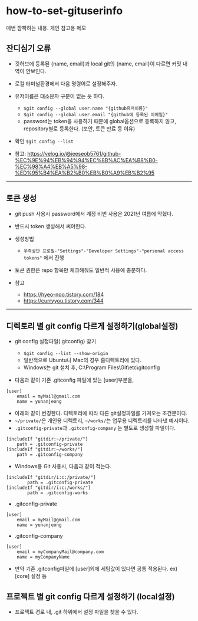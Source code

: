 # how-to-set-gituserinfo
매번 깜빡하는 내용. 개인 참고용 메모

## 잔디심기 오류
- 깃허브에 등록된 {name, email}과 local git의 {name, email}이 다르면 커밋 내역이 안보인다.
- 로컬 터미널환경에서 다음 명령어로 설정해주자.
- 유저이름은 대소문자 구분이 없는 듯 하다.
  - `$git config --global user.name "{github유저이름}"`
  - `$git config --global user.email "{github에 등록된 이메일}"`
  - password는 token을 사용하기 때문에 global옵션으로 등록하지 않고, repository별로 등록한다. (보안, 토큰 만료 등 이유)

- 확인
  `$git config --list`

- 참고: https://velog.io/@jeeseob5761/github-%EC%9E%94%EB%94%94%EC%8B%AC%EA%B8%B0-%EC%98%A4%EB%A5%98-%ED%95%B4%EA%B2%B0%EB%B0%A9%EB%B2%95

------------------------------
## 토큰 생성
- git push 사용시 password에서 계정 비번 사용은 2021년 여름에 막혔다.
- 반드시 token 생성해서 써야한다.

- 생성방법
  - `우측상단 프로필-"Settings"-"Developer Settings"-"personal access tokens"` 에서 진행
- 토큰 권한은 repo 항목만 체크해줘도 일반적 사용에 충분하다.

- 참고
  - https://hyeo-noo.tistory.com/184
  - https://curryyou.tistory.com/344

------------------------------
## 디렉토리 별 git config 다르게 설정하기(global설정)
- git config 설정파일(.gitconfig) 찾기
	- `$git config --list --show-origin`
	- 일반적으로 Ubuntu나 Mac의 경우 홈디렉토리에 있다.
	- Windows는 git 설치 후, C:\\Program Files\\Git\\etc\\gitconfig

- 다음과 같이 기존 .gitconfig 파일에 있는 [user]부분을,
```
[user]
	email = myMail@gmail.com
	name = yunanjeong
```

- 아래와 같이 변경한다. 디렉토리에 따라 다른 git설정파일를 가져오는 조건문이다.
- `~/private/`은 개인용 디렉토리, `~/works/`는 업무용 디렉토리를 나타낸 예시이다.
- `.gitconfig-private`과 `.gitconfig-company` 는 별도로 생성할 파일이다.
```
[includeIf "gitdir:~/private/"]
	path = .gitconfig-private
[includeIf "gitdir:~/works/"]
	path = .gitconfig-company
```
- Windows용 Git 사용시, 다음과 같이 적는다.
```
[includeIf "gitdir/i:c:/private/"]
        path = .gitconfig-private
[includeIf "gitdir/i:c:/works/"]
        path = .gitconfig-works
```

- .gitconfig-private
```
[user]
	email = myMail@gmail.com
	name = yunanjeong
```

- .gitconfig-company
```
[user]
	email = myCompanyMail@company.com
	name = myCompanyName
```

- 만약 기존 .gitconfig파일에 [user]외에 세팅값이 있다면 공통 적용된다. ex) [core] 설정 등


## 프로젝트 별 git config 다르게 설정하기 (local설정)
- 프로젝트 경로 내, .git 하위에서 설정 파일을 찾을 수 있다.
